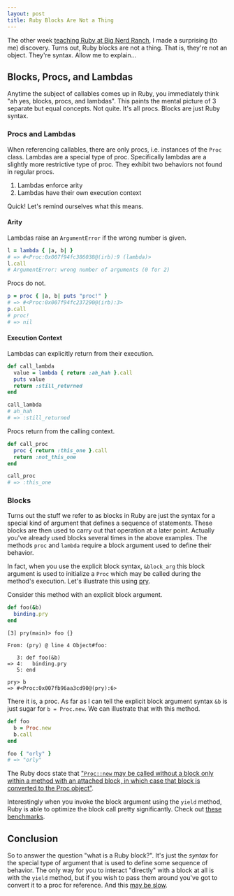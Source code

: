 ```yaml
---
layout: post
title: Ruby Blocks Are Not a Thing
---
```


The other week [teaching Ruby at Big Nerd Ranch][bnr], I made a surprising (to me) discovery.
Turns out, Ruby blocks are not a thing.
That is, they're not an object.
They're syntax.
Allow me to explain...

## Blocks, Procs, and Lambdas

Anytime the subject of callables comes up in Ruby, you immediately think "ah yes, blocks, procs, and lambdas".
This paints the mental picture of 3 separate but equal concepts.
Not quite.
It's all procs.
Blocks are just Ruby syntax.

### Procs and Lambdas

When referencing callables, there are only procs, i.e. instances of the `Proc` class.
Lambdas are a special type of proc.
Specifically lambdas are a slightly more restrictive type of proc.
They exhibit two behaviors not found in regular procs.

1. Lambdas enforce arity
1. Lambdas have their own execution context

Quick! Let's remind ourselves what this means.

#### Arity

Lambdas raise an `ArgumentError` if the wrong number is given.

```ruby
l = lambda { |a, b| }
# => #<Proc:0x007f94fc386038@(irb):9 (lambda)>
l.call
# ArgumentError: wrong number of arguments (0 for 2)
```

Procs do not.

```ruby
p = proc { |a, b| puts "proc!" }
# => #<Proc:0x007f94fc237290@(irb):3>
p.call
# proc!
# => nil
```

#### Execution Context

Lambdas can explicitly return from their execution.

```ruby
def call_lambda
  value = lambda { return :ah_hah }.call
  puts value
  return :still_returned
end

call_lambda
# ah_hah
# => :still_returned
```

Procs return from the calling context.

```ruby
def call_proc
  proc { return :this_one }.call
  return :not_this_one
end

call_proc
# => :this_one
```

### Blocks

Turns out the stuff we refer to as blocks in Ruby are just the syntax for a special kind of argument that defines a sequence of statements.
These blocks are then used to carry out that operation at a later point.
Actually you've already used blocks several times in the above examples.
The methods `proc` and `lambda` require a block argument used to define their behavior.

In fact, when you use the explicit block syntax, `&block_arg` this block argument is used to initialize a `Proc` which may be called during the method's execution.
Let's illustrate this using [pry].

Consider this method with an explicit block argument.
```ruby
def foo(&b)
  binding.pry
end
```

```
[3] pry(main)> foo {}

From: (pry) @ line 4 Object#foo:

   3: def foo(&b)
=> 4:   binding.pry
   5: end

pry> b
=> #<Proc:0x007fb96aa3cd90@(pry):6>
```

There it is, a proc.
As far as I can tell the explicit block argument syntax `&b` is just sugar for `b = Proc.new`.
We can illustrate that with this method.

```ruby
def foo
  b = Proc.new
  b.call
end

foo { "orly" }
# => "orly"
```

The Ruby docs state that ["`Proc::new` may be called without a block only within a method with an attached block, in which case that block is converted to the Proc object"][docs].


Interestingly when you invoke the block argument using the `yield` method, Ruby is able to optimize the block call pretty significantly.
Check out [these benchmarks][slow-proc].

## Conclusion

So to answer the question "what is a Ruby block?".
It's just the _syntax_ for the special type of argument that is used to define some sequence of behavior.
The only way for you to interact "directly" with a block at all is with the `yield` method, but if you wish to pass them around you've got to convert it to a proc for reference.
And this [may be slow][slow-proc].


[bnr]: https://training.bignerdranch.com/classes/ruby-on-the-server
[pry]: https://github.com/pry/pry
[docs]: http://ruby-doc.org/core-2.3.0/Proc.html#method-c-new
[slow-proc]: http://mudge.name/2011/01/26/passing-blocks-in-ruby-without-block.html
